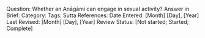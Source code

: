 Question: Whether an Anāgāmi can engage in sexual activity? <!-- Alternatively: Whether brahmacariya is necessary to attain Anāgāmi? -->
Answer in Brief:
Category:
Tags:
Sutta References:
Date Entered: [Month] [Day], [Year]
Last Revised: [Month] [Day], [Year]
Review Status: [Not started; Started; Complete]

<!-- Notes -->

<!-- Practical concern: if we adopt the affirmative, it may reinforce people's sexual tendencies, which is detrimental to their practice. -->